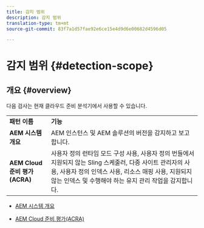 ```yaml
---
title: 감지 범위
description: 감지 범위
translation-type: tm+mt
source-git-commit: 83f7a1d57fae92e6ce15e4d9d6e00682d4596d05

---
```



# 감지 범위 {#detection-scope}

## 개요 {#overview}

다음 검사는 현재 클라우드 준비 분석기에서 사용할 수 있습니다.

<table>
 <tbody>
  <tr>
   <td><strong>패턴 이름</strong></td>
   <td><strong>기능</strong></td>
  </tr>
  <tr>
   <td><strong>AEM 시스템 개요</strong></td>
   <td>AEM 인스턴스 및 AEM 솔루션의 버전을 감지하고 보고합니다.</td>
  </tr>
   <tr>
   <td><strong>AEM Cloud 준비 평가(ACRA)</strong></td>
   <td>사용자 정의 런타임 모드 구성 사용, 사용자 정의 번들에서 지원되지 않는 Sling 스케줄러, 다중 사이트 관리자의 사용, 사용자 정의 인덱스 사용, 리소스 매핑 사용, 지원되지 않는 인덱스 및 수행해야 하는 유지 관리 작업을 감지합니다.</td>
  </tr>
 </tbody>
</table>

* [AEM 시스템 개요](/help/move-to-cloud-service/cloud-readiness-analyzer/aso.md)

* [AEM Cloud 준비 평가(ACRA)](/help/move-to-cloud-service/cloud-readiness-analyzer/acra.md)
